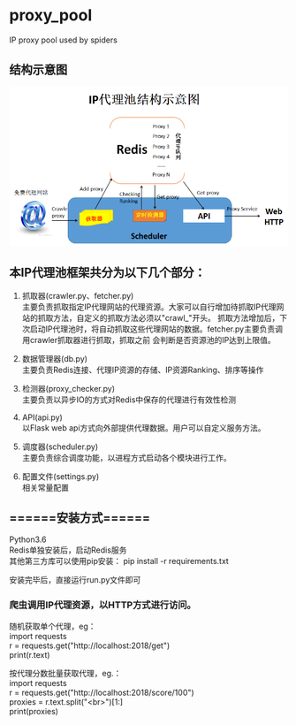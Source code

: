# proxy_pool

IP proxy pool used by spiders<p>

## 结构示意图
![结构示意图](https://github.com/qingchunjun/proxy_pool/blob/master/img/architecture.png)


## 本IP代理池框架共分为以下几个部分：<br>

1. 抓取器(crawler.py、fetcher.py)<br>
主要负责抓取指定IP代理网站的代理资源。大家可以自行增加待抓取IP代理网站的抓取方法，自定义的抓取方法必须以"crawl_"开头。
抓取方法增加后，下次启动IP代理池时，将自动抓取这些代理网站的数据。fetcher.py主要负责调用crawler抓取器进行抓取，抓取之前
会判断是否资源池的IP达到上限值。<br>

2. 数据管理器(db.py)<br>
主要负责Redis连接、代理IP资源的存储、IP资源Ranking、排序等操作<br>

3. 检测器(proxy_checker.py)<br>
主要负责以异步IO的方式对Redis中保存的代理进行有效性检测<br>

4. API(api.py)<br>
以Flask web api方式向外部提供代理数据。用户可以自定义服务方法。<br>

5. 调度器(scheduler.py)<br>
主要负责综合调度功能，以进程方式启动各个模块进行工作。<br>

6. 配置文件(settings.py)<br>
相关常量配置<br>


## ======安装方式======<br>

Python3.6<br>
Redis单独安装后，启动Redis服务<br>
其他第三方库可以使用pip安装： pip install -r requirements.txt<br>

安装完毕后，直接运行run.py文件即可<br>

### 爬虫调用IP代理资源，以HTTP方式进行访问。<br>

随机获取单个代理，eg：<br>
import requests<br>
r = requests.get("http://localhost:2018/get")<br>
print(r.text)

按代理分数批量获取代理，eg.：<br>
import requests<br>
r = requests.get("http://localhost:2018/score/100")<br>
proxies = r.text.split("\<br\>")[1:]<br>
print(proxies)
